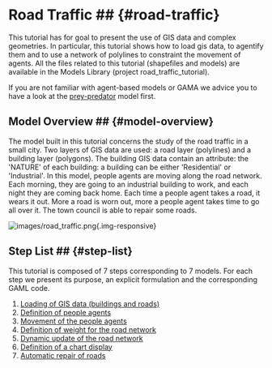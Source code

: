 # Road Traffic ## {#road-traffic}



This tutorial has for goal to present the use of GIS data and complex geometries. In particular, this tutorial shows how to load gis data, to agentify them and to use a network of polylines to constraint the movement of agents. All the files related to this tutorial (shapefiles and models) are available in the Models Library (project road\_traffic\_tutorial).

If you are not familiar with agent-based models or GAMA we advice you to have a look at the [prey-predator](tutorials#PredatorPrey) model first.






## Model Overview ## {#model-overview}
The model built in this tutorial concerns the study of the road traffic in a small city. Two layers of GIS data are used: a road layer (polylines) and a building layer (polygons). The building GIS data contain an attribute: the 'NATURE' of each building: a building can be either 'Residential' or 'Industrial'. In this model, people agents are moving along the road network. Each morning, they are going to an industrial building to work, and each night they are coming back home. Each time a people agent takes a road, it wears it out. More a road is worn out, more a people agent takes time to go all over it. The town council is able to repair some roads.

![images/road_traffic.png](gm_wiki/resources/images/tutorials/road_traffic.png){.img-responsive}





## Step List ## {#step-list}

This tutorial is composed of 7 steps corresponding to 7 models. For each step we present its purpose, an explicit formulation and the corresponding GAML code.

  1. [Loading of GIS data (buildings and roads)](tutorials#RoadTrafficModel_step1)
  1. [Definition of people agents](tutorials#RoadTrafficModel_step2)
  1. [Movement of the people agents](tutorials#RoadTrafficModel_step3)
  1. [Definition of weight for the road network](tutorials#RoadTrafficModel_step4)
  1. [Dynamic update of the road network](tutorials#RoadTrafficModel_step5)
  1. [Definition of a chart display](tutorials#RoadTrafficModel_step6)
  1. [Automatic repair of roads](tutorials#RoadTrafficModel_step7)
